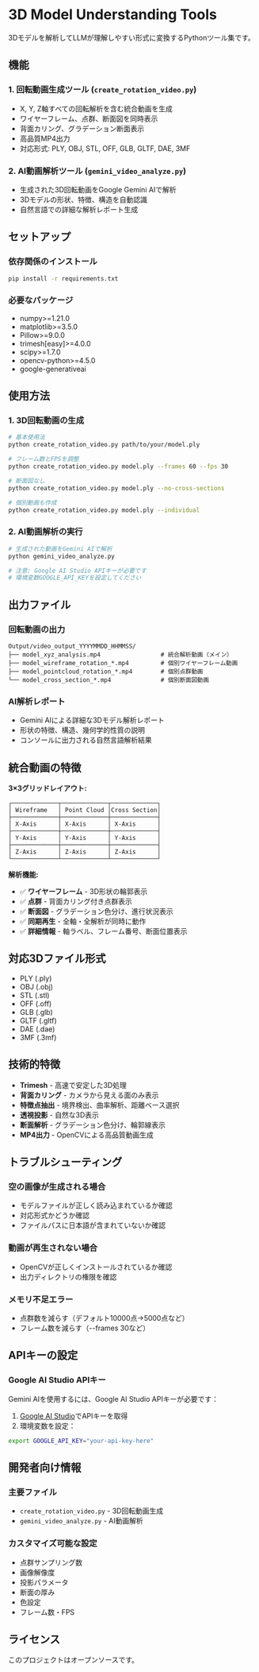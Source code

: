 # 3D Model Understanding Tools

3Dモデルを解析してLLMが理解しやすい形式に変換するPythonツール集です。

## 機能

### 1. 回転動画生成ツール (`create_rotation_video.py`)
- X, Y, Z軸すべての回転解析を含む統合動画を生成
- ワイヤーフレーム、点群、断面図を同時表示
- 背面カリング、グラデーション断面表示
- 高品質MP4出力
- 対応形式: PLY, OBJ, STL, OFF, GLB, GLTF, DAE, 3MF

### 2. AI動画解析ツール (`gemini_video_analyze.py`)
- 生成された3D回転動画をGoogle Gemini AIで解析
- 3Dモデルの形状、特徴、構造を自動認識
- 自然言語での詳細な解析レポート生成

## セットアップ

### 依存関係のインストール
```bash
pip install -r requirements.txt
```

### 必要なパッケージ
- numpy>=1.21.0
- matplotlib>=3.5.0
- Pillow>=9.0.0
- trimesh[easy]>=4.0.0
- scipy>=1.7.0
- opencv-python>=4.5.0
- google-generativeai

## 使用方法

### 1. 3D回転動画の生成
```bash
# 基本使用法
python create_rotation_video.py path/to/your/model.ply

# フレーム数とFPSを調整
python create_rotation_video.py model.ply --frames 60 --fps 30

# 断面図なし
python create_rotation_video.py model.ply --no-cross-sections

# 個別動画も作成
python create_rotation_video.py model.ply --individual
```

### 2. AI動画解析の実行
```bash
# 生成された動画をGemini AIで解析
python gemini_video_analyze.py

# 注意: Google AI Studio APIキーが必要です
# 環境変数GOOGLE_API_KEYを設定してください
```

## 出力ファイル

### 回転動画の出力
```
Output/video_output_YYYYMMDD_HHMMSS/
├── model_xyz_analysis.mp4                 # 統合解析動画（メイン）
├── model_wireframe_rotation_*.mp4         # 個別ワイヤーフレーム動画
├── model_pointcloud_rotation_*.mp4        # 個別点群動画
└── model_cross_section_*.mp4              # 個別断面図動画
```

### AI解析レポート
- Gemini AIによる詳細な3Dモデル解析レポート
- 形状の特徴、構造、幾何学的性質の説明
- コンソールに出力される自然言語解析結果

## 統合動画の特徴

**3×3グリッドレイアウト:**
```
┌─────────────┬─────────────┬─────────────┐
│ Wireframe   │ Point Cloud │Cross Section│
├─────────────┼─────────────┼─────────────┤
│ X-Axis      │ X-Axis      │ X-Axis      │
├─────────────┼─────────────┼─────────────┤
│ Y-Axis      │ Y-Axis      │ Y-Axis      │
├─────────────┼─────────────┼─────────────┤
│ Z-Axis      │ Z-Axis      │ Z-Axis      │
└─────────────┴─────────────┴─────────────┘
```

**解析機能:**
- ✅ **ワイヤーフレーム** - 3D形状の輪郭表示
- ✅ **点群** - 背面カリング付き点群表示
- ✅ **断面図** - グラデーション色分け、進行状況表示
- ✅ **同期再生** - 全軸・全解析が同時に動作
- ✅ **詳細情報** - 軸ラベル、フレーム番号、断面位置表示

## 対応3Dファイル形式

- PLY (.ply)
- OBJ (.obj)
- STL (.stl)
- OFF (.off)
- GLB (.glb)
- GLTF (.gltf)
- DAE (.dae)
- 3MF (.3mf)

## 技術的特徴

- **Trimesh** - 高速で安定した3D処理
- **背面カリング** - カメラから見える面のみ表示
- **特徴点抽出** - 境界検出、曲率解析、距離ベース選択
- **透視投影** - 自然な3D表示
- **断面解析** - グラデーション色分け、輪郭線表示
- **MP4出力** - OpenCVによる高品質動画生成

## トラブルシューティング

### 空の画像が生成される場合
- モデルファイルが正しく読み込まれているか確認
- 対応形式かどうか確認
- ファイルパスに日本語が含まれていないか確認

### 動画が再生されない場合
- OpenCVが正しくインストールされているか確認
- 出力ディレクトリの権限を確認

### メモリ不足エラー
- 点群数を減らす（デフォルト10000点→5000点など）
- フレーム数を減らす（--frames 30など）

## APIキーの設定

### Google AI Studio APIキー

Gemini AIを使用するには、Google AI Studio APIキーが必要です：

1. [Google AI Studio](https://makersuite.google.com/app/apikey)でAPIキーを取得
2. 環境変数を設定：

```bash
export GOOGLE_API_KEY="your-api-key-here"
```

## 開発者向け情報

### 主要ファイル

- `create_rotation_video.py` - 3D回転動画生成
- `gemini_video_analyze.py` - AI動画解析

### カスタマイズ可能な設定

- 点群サンプリング数
- 画像解像度
- 投影パラメータ
- 断面の厚み
- 色設定
- フレーム数・FPS

## ライセンス

このプロジェクトはオープンソースです。
